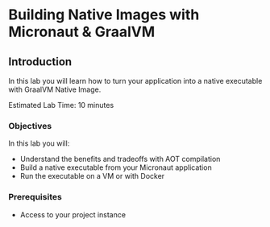 # Building Native Images with Micronaut & GraalVM

## Introduction
In this lab you will learn how to turn your application into a native executable with GraalVM Native Image.

Estimated Lab Time: 10 minutes

### Objectives

In this lab you will:
* Understand the benefits and tradeoffs with AOT compilation
* Build a native executable from your Micronaut application
* Run the executable on a VM or with Docker

### Prerequisites

- Access to your project instance
